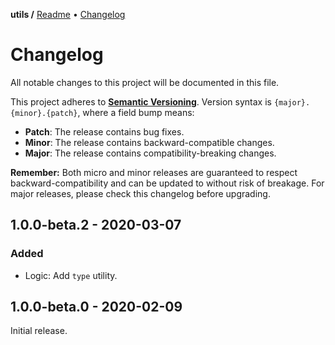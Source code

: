 **utils /**
[Readme](https://github.com/kisbox/utils/blob/master/README.md)
• [Changelog](https://github.com/kisbox/utils/blob/master/CHANGELOG.md)

# Changelog

All notable changes to this project will be documented in this file.

This project adheres to **[Semantic
Versioning](https://semver.org/spec/v2.0.0.html)**. Version syntax is
`{major}.{minor}.{patch}`, where a field bump means:

- **Patch**: The release contains bug fixes.
- **Minor**: The release contains backward-compatible changes.
- **Major**: The release contains compatibility-breaking changes.

**Remember:** Both micro and minor releases are guaranteed to respect
backward-compatibility and can be updated to without risk of breakage. For major
releases, please check this changelog before upgrading.

## 1.0.0-beta.2 - 2020-03-07

### Added

- Logic: Add `type` utility.

## 1.0.0-beta.0 - 2020-02-09

Initial release.
